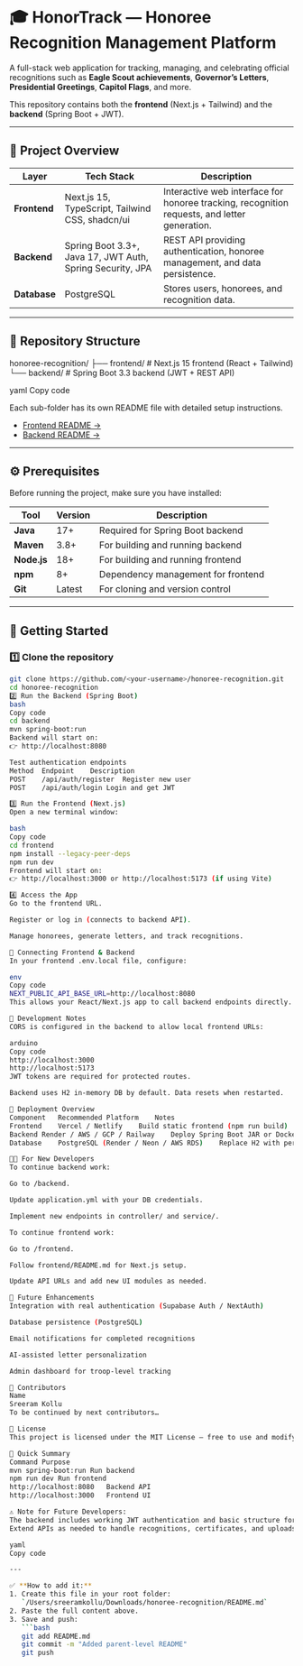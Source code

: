 # 🎓 HonorTrack — Honoree Recognition Management Platform

A full-stack web application for tracking, managing, and celebrating official recognitions such as **Eagle Scout achievements**, **Governor’s Letters**, **Presidential Greetings**, **Capitol Flags**, and more.  

This repository contains both the **frontend** (Next.js + Tailwind) and the **backend** (Spring Boot + JWT).

---

## 🧭 Project Overview

| Layer | Tech Stack | Description |
|-------|-------------|-------------|
| **Frontend** | Next.js 15, TypeScript, Tailwind CSS, shadcn/ui | Interactive web interface for honoree tracking, recognition requests, and letter generation. |
| **Backend** | Spring Boot 3.3+, Java 17, JWT Auth, Spring Security, JPA | REST API providing authentication, honoree management, and data persistence. |
| **Database** | PostgreSQL | Stores users, honorees, and recognition data. |

---

## 📁 Repository Structure

honoree-recognition/
├── frontend/ # Next.js 15 frontend (React + Tailwind)
└── backend/ # Spring Boot 3.3 backend (JWT + REST API)

yaml
Copy code

Each sub-folder has its own README file with detailed setup instructions.

- [Frontend README →](./frontend/honoree-recognition-app/README.md)
- [Backend README →](./backend/honorhub-backend/README.md)

---

## ⚙️ Prerequisites

Before running the project, make sure you have installed:

| Tool | Version | Description |
|------|----------|-------------|
| **Java** | 17+ | Required for Spring Boot backend |
| **Maven** | 3.8+ | For building and running backend |
| **Node.js** | 18+ | For building and running frontend |
| **npm** | 8+ | Dependency management for frontend |
| **Git** | Latest | For cloning and version control |

---

## 🚀 Getting Started

### 1️⃣ Clone the repository
```bash
git clone https://github.com/<your-username>/honoree-recognition.git
cd honoree-recognition
2️⃣ Run the Backend (Spring Boot)
bash
Copy code
cd backend
mvn spring-boot:run
Backend will start on:
👉 http://localhost:8080

Test authentication endpoints
Method	Endpoint	Description
POST	/api/auth/register	Register new user
POST	/api/auth/login	Login and get JWT

3️⃣ Run the Frontend (Next.js)
Open a new terminal window:

bash
Copy code
cd frontend
npm install --legacy-peer-deps
npm run dev
Frontend will start on:
👉 http://localhost:3000 or http://localhost:5173 (if using Vite)

4️⃣ Access the App
Go to the frontend URL.

Register or log in (connects to backend API).

Manage honorees, generate letters, and track recognitions.

🔗 Connecting Frontend & Backend
In your frontend .env.local file, configure:

env
Copy code
NEXT_PUBLIC_API_BASE_URL=http://localhost:8080
This allows your React/Next.js app to call backend endpoints directly.

🧰 Development Notes
CORS is configured in the backend to allow local frontend URLs:

arduino
Copy code
http://localhost:3000
http://localhost:5173
JWT tokens are required for protected routes.

Backend uses H2 in-memory DB by default. Data resets when restarted.

🧱 Deployment Overview
Component	Recommended Platform	Notes
Frontend	Vercel / Netlify	Build static frontend (npm run build)
Backend	Render / AWS / GCP / Railway	Deploy Spring Boot JAR or Docker image
Database	PostgreSQL (Render / Neon / AWS RDS)	Replace H2 with persistent DB in application.yml

🧑‍💻 For New Developers
To continue backend work:

Go to /backend.

Update application.yml with your DB credentials.

Implement new endpoints in controller/ and service/.

To continue frontend work:

Go to /frontend.

Follow frontend/README.md for Next.js setup.

Update API URLs and add new UI modules as needed.

🧩 Future Enhancements
Integration with real authentication (Supabase Auth / NextAuth)

Database persistence (PostgreSQL)

Email notifications for completed recognitions

AI-assisted letter personalization

Admin dashboard for troop-level tracking

👥 Contributors
Name
Sreeram Kollu
To be continued by next contributors…		

📜 License
This project is licensed under the MIT License — free to use and modify for personal or organizational purposes.

🧭 Quick Summary
Command	Purpose
mvn spring-boot:run	Run backend
npm run dev	Run frontend
http://localhost:8080	Backend API
http://localhost:3000	Frontend UI

⚠️ Note for Future Developers:
The backend includes working JWT authentication and basic structure for honoree management.
Extend APIs as needed to handle recognitions, certificates, and uploads.

yaml
Copy code

---

✅ **How to add it:**
1. Create this file in your root folder:  
   `/Users/sreeramkollu/Downloads/honoree-recognition/README.md`
2. Paste the full content above.
3. Save and push:
   ```bash
   git add README.md
   git commit -m "Added parent-level README"
   git push
